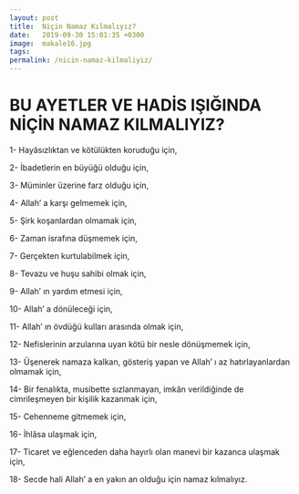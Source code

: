 ```yaml
---
layout: post
title:  Niçin Namaz Kılmalıyız?
date:   2019-09-30 15:01:35 +0300
image:  makale16.jpg
tags:   
permalink: /nicin-namaz-kilmaliyiz/
---
```

# BU AYETLER VE HADİS IŞIĞINDA NİÇİN NAMAZ KILMALIYIZ?

 

1- Hayâsızlıktan ve kötülükten koruduğu için,

2- İbadetlerin en büyüğü olduğu için,

3- Müminler üzerine farz olduğu için,

4- Allah’ a karşı gelmemek için,

5- Şirk koşanlardan olmamak için,

6- Zaman israfına düşmemek için,

7- Gerçekten kurtulabilmek için,

8- Tevazu ve huşu sahibi olmak için,

9-  Allah’ ın yardım etmesi için,

10- Allah’ a dönüleceği için,

11- Allah’ ın övdüğü kulları arasında olmak için,

12- Nefislerinin arzularına uyan kötü bir nesle dönüşmemek için,

13- Üşenerek namaza kalkan, gösteriş yapan ve Allah’ ı az hatırlayanlardan olmamak için,

14- Bir fenalıkta, musibette sızlanmayan, imkân verildiğinde de cimrileşmeyen bir kişilik kazanmak için,

15- Cehenneme gitmemek için,

16- İhlâsa ulaşmak için,

17- Ticaret ve eğlenceden daha hayırlı olan manevi bir kazanca ulaşmak için,

18- Secde hali Allah’ a en yakın an olduğu için namaz kılmalıyız.